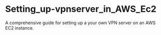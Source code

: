 # Setting_up-vpnserver_in_AWS_Ec2
A comprehensive guide for setting up a your own VPN server on an AWS EC2 instance.
